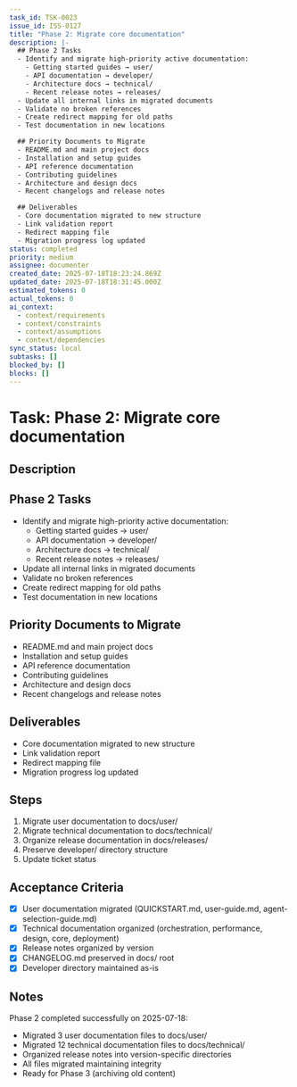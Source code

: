 ```yaml
---
task_id: TSK-0023
issue_id: ISS-0127
title: "Phase 2: Migrate core documentation"
description: |-
  ## Phase 2 Tasks
  - Identify and migrate high-priority active documentation:
    - Getting started guides → user/
    - API documentation → developer/
    - Architecture docs → technical/
    - Recent release notes → releases/
  - Update all internal links in migrated documents
  - Validate no broken references
  - Create redirect mapping for old paths
  - Test documentation in new locations

  ## Priority Documents to Migrate
  - README.md and main project docs
  - Installation and setup guides
  - API reference documentation
  - Contributing guidelines
  - Architecture and design docs
  - Recent changelogs and release notes

  ## Deliverables
  - Core documentation migrated to new structure
  - Link validation report
  - Redirect mapping file
  - Migration progress log updated
status: completed
priority: medium
assignee: documenter
created_date: 2025-07-18T18:23:24.869Z
updated_date: 2025-07-18T18:31:45.000Z
estimated_tokens: 0
actual_tokens: 0
ai_context:
  - context/requirements
  - context/constraints
  - context/assumptions
  - context/dependencies
sync_status: local
subtasks: []
blocked_by: []
blocks: []
---
```


# Task: Phase 2: Migrate core documentation

## Description
## Phase 2 Tasks
- Identify and migrate high-priority active documentation:
  - Getting started guides → user/
  - API documentation → developer/
  - Architecture docs → technical/
  - Recent release notes → releases/
- Update all internal links in migrated documents
- Validate no broken references
- Create redirect mapping for old paths
- Test documentation in new locations

## Priority Documents to Migrate
- README.md and main project docs
- Installation and setup guides
- API reference documentation
- Contributing guidelines
- Architecture and design docs
- Recent changelogs and release notes

## Deliverables
- Core documentation migrated to new structure
- Link validation report
- Redirect mapping file
- Migration progress log updated

## Steps
1. Migrate user documentation to docs/user/
2. Migrate technical documentation to docs/technical/
3. Organize release documentation in docs/releases/
4. Preserve developer/ directory structure
5. Update ticket status

## Acceptance Criteria
- [x] User documentation migrated (QUICKSTART.md, user-guide.md, agent-selection-guide.md)
- [x] Technical documentation organized (orchestration, performance, design, core, deployment)
- [x] Release notes organized by version
- [x] CHANGELOG.md preserved in docs/ root
- [x] Developer directory maintained as-is

## Notes
Phase 2 completed successfully on 2025-07-18:
- Migrated 3 user documentation files to docs/user/
- Migrated 12 technical documentation files to docs/technical/
- Organized release notes into version-specific directories
- All files migrated maintaining integrity
- Ready for Phase 3 (archiving old content)
